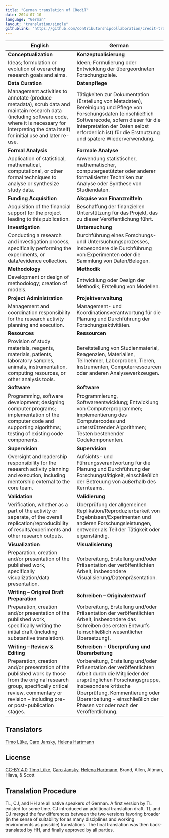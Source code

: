 ```yaml
---
title: "German translation of CRediT"
date: 2024-07-10
language: "German"
layout: "translation/single"
githublink: "https://github.com/contributorshipcollaboration/credit-translation/blob/main/translations/credit_translation_de.json"
---
```


| English | German |
| --- | --- |
| **Conceptualization** | **Konzeptualisierung** |
| Ideas; formulation or evolution of overarching research goals and aims. | Ideen; Formulierung oder Entwicklung der übergeordneten Forschungsziele. |
| **Data Curation** | **Datenpflege** |
| Management activities to annotate (produce metadata), scrub data and maintain research data (including software code, where it is necessary for interpreting the data itself) for initial use and later re-use. | Tätigkeiten zur Dokumentation (Erstellung von Metadaten), Bereinigung und Pflege von Forschungsdaten (einschließlich Softwarecode, sofern dieser für die Interpretation der Daten selbst erforderlich ist) für die Erstnutzung und spätere Wiederverwendung. |
| **Formal Analysis** | **Formale Analyse** |
| Application of statistical, mathematical, computational, or other formal techniques to analyse or synthesize study data. | Anwendung statistischer, mathematischer, computergestützter oder anderer formalisierter Techniken zur Analyse oder Synthese von Studiendaten. |
| **Funding Acquisition** | **Akquise von Finanzmitteln** |
| Acquisition of the financial support for the project leading to this publication. | Beschaffung der finanziellen Unterstützung für das Projekt, das zu dieser Veröffentlichung führt. |
| **Investigation** | **Untersuchung** |
| Conducting a research and investigation process, specifically performing the experiments, or data/evidence collection. | Durchführung eines Forschungs- und Untersuchungsprozesses, insbesondere die Durchführung von Experimenten oder die Sammlung von Daten/Belegen. |
| **Methodology** | **Methodik** |
| Development or design of methodology; creation of models. | Entwicklung oder Design der Methodik; Erstellung von Modellen. |
| **Project Administration** | **Projektverwaltung** |
| Management and coordination responsibility for the research activity planning and execution. | Management- und Koordinationsverantwortung für die Planung und Durchführung der Forschungsaktivitäten. |
| **Resources** | **Ressourcen** |
| Provision of study materials, reagents, materials, patients, laboratory samples, animals, instrumentation, computing resources, or other analysis tools. | Bereitstellung von Studienmaterial, Reagenzien, Materialien, Teilnehmer, Laborproben, Tieren, Instrumenten, Computerressourcen oder anderen Analysewerkzeugen. |
| **Software** | **Software** |
| Programming, software development; designing computer programs; implementation of the computer code and supporting algorithms; testing of existing code components. | Programmierung, Softwareentwicklung; Entwicklung von Computerprogrammen; Implementierung des Computercodes und unterstützender Algorithmen; Testen bestehender Codekomponenten. |
| **Supervision** | **Supervision** |
| Oversight and leadership responsibility for the research activity planning and execution, including mentorship external to the core team. | Aufsichts- und Führungsverantwortung für die Planung und Durchführung der Forschungstätigkeit, einschließlich der Betreuung von außerhalb des Kernteams. |
| **Validation** | **Validierung** |
| Verification, whether as a part of the activity or separate, of the overall replication/reproducibility of results/experiments and other research outputs. | Überprüfung der allgemeinen Replikation/Reproduzierbarkeit von Ergebnissen/Experimenten und anderen Forschungsleistungen, entweder als Teil der Tätigkeit oder eigenständig. |
| **Visualization** | **Visualisierung** |
| Preparation, creation and/or presentation of the published work, specifically visualization/data presentation. | Vorbereitung, Erstellung und/oder Präsentation der veröffentlichten Arbeit, insbesondere Visualisierung/Datenpräsentation. |
| **Writing – Original Draft Preparation** | **Schreiben – Originalentwurf** |
| Preparation, creation and/or presentation of the published work, specifically writing the initial draft (including substantive translation). | Vorbereitung, Erstellung und/oder Präsentation der veröffentlichten Arbeit, insbesondere das Schreiben des ersten Entwurfs (einschließlich wesentlicher Übersetzung). |
| **Writing – Review & Editing** | **Schreiben - Überprüfung und Überarbeitung** |
| Preparation, creation and/or presentation of the published work by those from the original research group, specifically critical review, commentary or revision – including pre- or post-publication stages. | Vorbereitung, Erstellung und/oder Präsentation der veröffentlichten Arbeit durch die Mitglieder der ursprünglichen Forschungsgruppe, insbesondere kritische Überprüfung, Kommentierung oder Überarbeitung - einschließlich der Phasen vor oder nach der Veröffentlichung. |

## Translators

[Timo  Lüke](https://orcid.org/0000-0002-2603-7341), [Caro  Jansky](https://orcid.org/tba), [Helena  Hartmann](https://orcid.org/0000-0002-1331-6683)


## License

[CC-BY 4.0](https://creativecommons.org/licenses/by/4.0/) [Timo  Lüke](https://orcid.org/0000-0002-2603-7341), [Caro  Jansky](https://orcid.org/tba), [Helena  Hartmann](https://orcid.org/0000-0002-1331-6683), Brand, Allen, Altman, Hlava, & Scott
## Translation Procedure

TL, CJ, and HH are all native speakers of German. A first version by TL existed for some time. CJ introduced an additional translation draft. TL and CJ merged the few differences between the two versions favoring broader (in the sense of suitability for as many disciplines and working environments as possible) translations. The final translation was then back-translated by HH, and finally approved by all parties.

